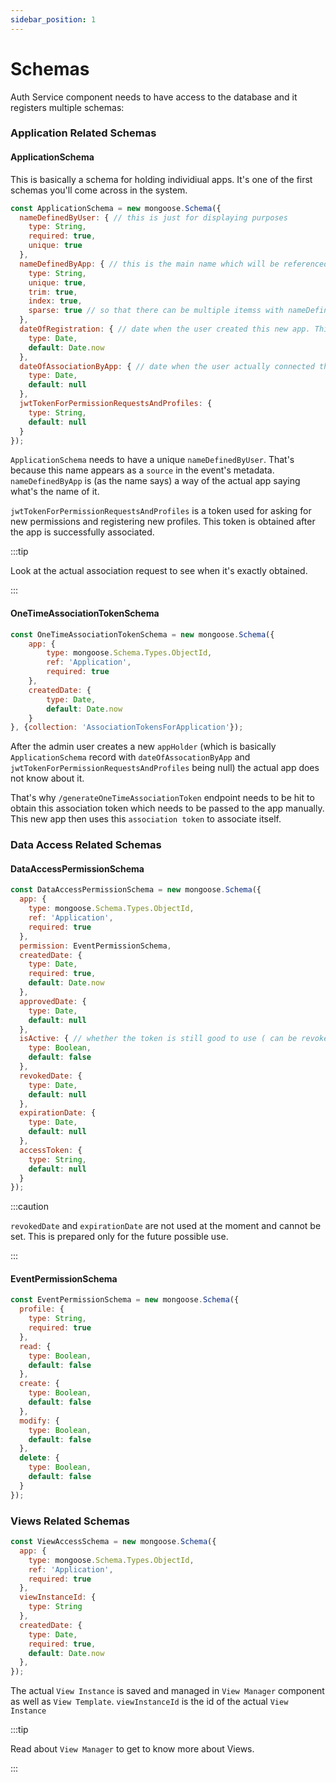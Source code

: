 ```yaml
---
sidebar_position: 1
---
```


# Schemas

Auth Service component needs to have access to the database and it registers multiple schemas:

### Application Related Schemas

#### ApplicationSchema

This is basically a schema for holding individiual apps. It's one of the first schemas you'll come across in the system.

```js title="ApplicationSchema.js"
const ApplicationSchema = new mongoose.Schema({
  nameDefinedByUser: { // this is just for displaying purposes
    type: String,
    required: true,
    unique: true
  },
  nameDefinedByApp: { // this is the main name which will be referenced in profiles and events
    type: String,
    unique: true,
    trim: true,
    index: true,
    sparse: true // so that there can be multiple itemss with nameDefinedByApp set to null
  },
  dateOfRegistration: { // date when the user created this new app. This is not date when the actual app associated itself with this
    type: Date,
    default: Date.now
  },
  dateOfAssociationByApp: { // date when the user actually connected the actual app with this
    type: Date,
    default: null
  },
  jwtTokenForPermissionRequestsAndProfiles: {
    type: String,
    default: null
  }
});
```

`ApplicationSchema` needs to have a unique `nameDefinedByUser`. That's because this name appears as a `source` in the event's metadata. `nameDefinedByApp` is (as the name says) a way of the actual app saying what's the name of it.

`jwtTokenForPermissionRequestsAndProfiles` is a token used for asking for new permissions and registering new profiles. This token is obtained after the app is successfully associated.

:::tip

Look at the actual association request to see when it's exactly obtained.

:::

#### OneTimeAssociationTokenSchema

```js title="OneTimeAssociationTokenSchema.js"
const OneTimeAssociationTokenSchema = new mongoose.Schema({
    app: {
        type: mongoose.Schema.Types.ObjectId,
        ref: 'Application',
        required: true
    },
    createdDate: {
        type: Date,
        default: Date.now
    }
}, {collection: 'AssociationTokensForApplication'});
```

After the admin user creates a new `appHolder` (which is basically `ApplicationSchema` record with `dateOfAssocationByApp` and `jwtTokenForPermissionRequestsAndProfiles` being null) the actual app does not know about it.

That's why `/generateOneTimeAssociationToken` endpoint needs to be hit to obtain this association token which needs to be passed to the app manually. This new app then uses this `association token` to associate itself.

### Data Access Related Schemas

#### DataAccessPermissionSchema

```js title="DataAccessPermissionSchema.js"
const DataAccessPermissionSchema = new mongoose.Schema({
  app: {
    type: mongoose.Schema.Types.ObjectId,
    ref: 'Application',
    required: true
  },
  permission: EventPermissionSchema,
  createdDate: {
    type: Date,
    required: true,
    default: Date.now
  },
  approvedDate: {
    type: Date,
    default: null
  },
  isActive: { // whether the token is still good to use ( can be revoked from the admin user interface )
    type: Boolean,
    default: false
  },
  revokedDate: {
    type: Date,
    default: null
  },
  expirationDate: {
    type: Date,
    default: null
  },
  accessToken: {
    type: String,
    default: null
  }
});
```

:::caution

`revokedDate` and `expirationDate` are not used at the moment and cannot be set. This is prepared only for the future possible use.

:::

#### EventPermissionSchema

```js title="EventPermissionSchema.js"
const EventPermissionSchema = new mongoose.Schema({
  profile: {
    type: String,
    required: true
  },
  read: {
    type: Boolean,
    default: false
  },
  create: {
    type: Boolean,
    default: false
  },
  modify: {
    type: Boolean,
    default: false
  },
  delete: {
    type: Boolean,
    default: false
  }
});
```

### Views Related Schemas

```js title="ViewAccessSchema.js"
const ViewAccessSchema = new mongoose.Schema({
  app: {
    type: mongoose.Schema.Types.ObjectId,
    ref: 'Application',
    required: true
  },
  viewInstanceId: {
    type: String
  },
  createdDate: {
    type: Date,
    required: true,
    default: Date.now
  },
});
```

The actual `View Instance` is saved and managed in `View Manager` component as well as `View Template`. 
`viewInstanceId` is the id of the actual `View Instance` 

:::tip

Read about `View Manager` to get to know more about Views.

:::